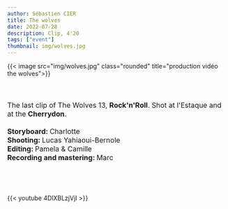 ```yaml
---
author: Sébastien CIER
title: The wolves
date: 2022-07-28
description: Clip, 4'20
tags: ["event"]
thumbnail: img/wolves.jpg
---
```


{{< image src="img/wolves.jpg" class="rounded" title="production vidéo the wolves">}}

<p style='margin:0cm;font-size:16px;'>&nbsp;</p>
<p style='margin:0cm;font-size:16px;'>&nbsp;</p>
<p style='margin:0cm;font-size:16px;'>The last clip of The Wolves 13, <strong><b>Rock&#39;n&#39;Roll</b></strong>. Shot at l&#39;Estaque and at the <strong><b>Cherrydon</b></strong>.</p>
<p style='margin:0cm;font-size:16px;'>&nbsp;</p>
<p style='margin:0cm;font-size:16px;'><strong>Storyboard: </strong>Charlotte</p>
<p style='margin:0cm;font-size:16px;'><strong>Shooting: </strong>Lucas Yahiaoui-Bernole</p>
<p style='margin:0cm;font-size:16px;'><strong>Editing: </strong>Pamela & Camille</p>
<p style='margin:0cm;font-size:16px;'><strong>Recording and mastering: </strong>Marc</p>
<p style='margin:0cm;font-size:16px;'>&nbsp;</p>
<p style='margin:0cm;font-size:16px;'>&nbsp;</p>
<p style='margin:0cm;font-size:16px;'>&nbsp;</p>

{{< youtube 4DlXBLzjVjI >}}


